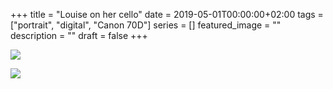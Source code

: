 +++
title =  "Louise on her cello"
date = 2019-05-01T00:00:00+02:00
tags = ["portrait", "digital", "Canon 70D"]
series = []
featured_image = ""
description = ""
draft = false
+++

![](/img/2019/LouiseCello/louise-01.jpg)

![](/img/2019/LouiseCello/louise-02.jpg)
